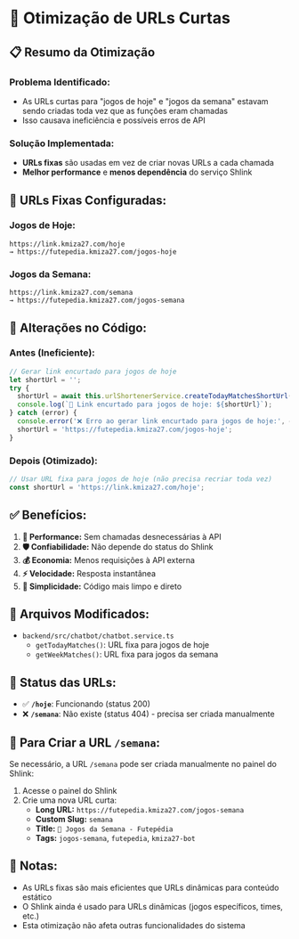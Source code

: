 # 🔗 Otimização de URLs Curtas

## 📋 **Resumo da Otimização**

### **Problema Identificado:**
- As URLs curtas para "jogos de hoje" e "jogos da semana" estavam sendo criadas toda vez que as funções eram chamadas
- Isso causava ineficiência e possíveis erros de API

### **Solução Implementada:**
- **URLs fixas** são usadas em vez de criar novas URLs a cada chamada
- **Melhor performance** e **menos dependência** do serviço Shlink

## 🎯 **URLs Fixas Configuradas:**

### **Jogos de Hoje:**
```
https://link.kmiza27.com/hoje
→ https://futepedia.kmiza27.com/jogos-hoje
```

### **Jogos da Semana:**
```
https://link.kmiza27.com/semana
→ https://futepedia.kmiza27.com/jogos-semana
```

## 🔧 **Alterações no Código:**

### **Antes (Ineficiente):**
```typescript
// Gerar link encurtado para jogos de hoje
let shortUrl = '';
try {
  shortUrl = await this.urlShortenerService.createTodayMatchesShortUrl();
  console.log(`🔗 Link encurtado para jogos de hoje: ${shortUrl}`);
} catch (error) {
  console.error('❌ Erro ao gerar link encurtado para jogos de hoje:', error);
  shortUrl = 'https://futepedia.kmiza27.com/jogos-hoje';
}
```

### **Depois (Otimizado):**
```typescript
// Usar URL fixa para jogos de hoje (não precisa recriar toda vez)
const shortUrl = 'https://link.kmiza27.com/hoje';
```

## ✅ **Benefícios:**

1. **🚀 Performance:** Sem chamadas desnecessárias à API
2. **🛡️ Confiabilidade:** Não depende do status do Shlink
3. **💰 Economia:** Menos requisições à API externa
4. **⚡ Velocidade:** Resposta instantânea
5. **🔧 Simplicidade:** Código mais limpo e direto

## 📍 **Arquivos Modificados:**

- `backend/src/chatbot/chatbot.service.ts`
  - `getTodayMatches()`: URL fixa para jogos de hoje
  - `getWeekMatches()`: URL fixa para jogos da semana

## 🎯 **Status das URLs:**

- ✅ **`/hoje`**: Funcionando (status 200)
- ❌ **`/semana`**: Não existe (status 404) - precisa ser criada manualmente

## 🔧 **Para Criar a URL `/semana`:**

Se necessário, a URL `/semana` pode ser criada manualmente no painel do Shlink:

1. Acesse o painel do Shlink
2. Crie uma nova URL curta:
   - **Long URL:** `https://futepedia.kmiza27.com/jogos-semana`
   - **Custom Slug:** `semana`
   - **Title:** `📅 Jogos da Semana - Futepédia`
   - **Tags:** `jogos-semana`, `futepedia`, `kmiza27-bot`

## 📝 **Notas:**

- As URLs fixas são mais eficientes que URLs dinâmicas para conteúdo estático
- O Shlink ainda é usado para URLs dinâmicas (jogos específicos, times, etc.)
- Esta otimização não afeta outras funcionalidades do sistema 